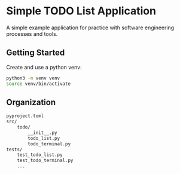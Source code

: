 # Simple TODO List Application

A simple example application for practice with software engineering processes and tools.

## Getting Started

Create and use a python venv:
```bash
python3 -m venv venv
source venv/bin/activate
```

## Organization

```bash
pyproject.toml
src/
    todo/
        __init__.py
        todo_list.py
        todo_terminal.py
tests/
    test_todo_list.py
    test_todo_terminal.py
    ...
```